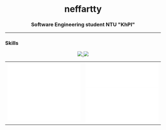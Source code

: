 <h1 align="center">neffartty</h1>
<h3 align="center">Software Engineering student NTU "KhPI"</h3>
<hr>

### Skills 
<p align="center">
    <a href="https://skillicons.dev">
        <img src="https://skillicons.dev/icons?i=html,css,js,react,vite,nodejs,express,mysql,git" />
        <img src="https://skillicons.dev/icons?i=c,cpp,java" />
    </a>
</p>
                    
<table>
  <tr>
    <td>
      <img src="/github-metrics.svg" alt="metrics" width="400">
    </td>
    <td>
      <img src="/metrics.plugin.languages.indepth.svg" alt="languages" width="400">
      <br>
      <img src="/metrics.plugin.activity.svg" alt="activity" width="400">
    </td>
  </tr>
</table>
